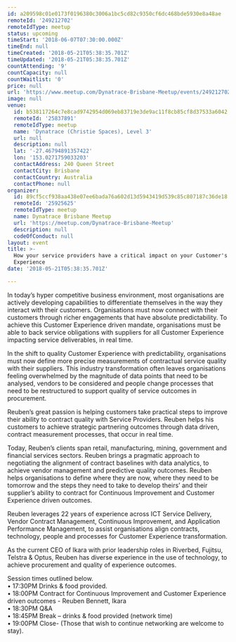 ```yaml
---
id: a209598c01e0173f0196380c3006a1bc5cd82c9350cf6dc468bde5930e8a48ae
remoteId: '249212702'
remoteIdType: meetup
status: upcoming
timeStart: '2018-06-07T07:30:00.000Z'
timeEnd: null
timeCreated: '2018-05-21T05:38:35.701Z'
timeUpdated: '2018-05-21T05:38:35.701Z'
countAttending: '9'
countCapacity: null
countWaitlist: '0'
price: null
url: 'https://www.meetup.com/Dynatrace-Brisbane-Meetup/events/249212702/'
image: null
venue:
  id: b538117264c7e8cad9742954d069eb83719e3de9ac11f8cb85cf8d37533a6042
  remoteId: '25837891'
  remoteIdType: meetup
  name: 'Dynatrace (Christie Spaces), Level 3'
  url: null
  description: null
  lat: '-27.46794891357422'
  lon: '153.0271759033203'
  contactAddress: 240 Queen Street
  contactCity: Brisbane
  contactCountry: Australia
  contactPhone: null
organizer:
  id: 89cf5ccf938aa438e07ee6bada76a602d13d5943419d539c85c807187c36de18
  remoteId: '25925625'
  remoteIdType: meetup
  name: Dynatrace Brisbane Meetup
  url: 'https://meetup.com/Dynatrace-Brisbane-Meetup'
  description: null
  codeOfConduct: null
layout: event
title: >-
  How your service providers have a critical impact on your Customer's
  Experience
date: '2018-05-21T05:38:35.701Z'

---
```

<p>In today’s hyper competitive business environment, most organisations are actively developing capabilities to differentiate themselves in the way they interact with their customers. Organisations must now connect with their customers through richer engagements that have absolute predictability. To achieve this Customer Experience driven mandate, organisations must be able to back service obligations with suppliers for all Customer Experience impacting service deliverables, in real time.</p> <p>In the shift to quality Customer Experience with predictability, organisations must now define more precise measurements of contractual service quality with their suppliers. This industry transformation often leaves organisations feeling overwhelmed by the magnitude of data points that need to be analysed, vendors to be considered and people change processes that need to be restructured to support quality of service outcomes in procurement.</p> <p>Reuben’s great passion is helping customers take practical steps to improve their ability to contract quality with Service Providers. Reuben helps his customers to achieve strategic partnering outcomes through data driven, contract measurement processes, that occur in real time.</p> <p>Today, Reuben’s clients span retail, manufacturing, mining, government and financial services sectors. Reuben brings a pragmatic approach to negotiating the alignment of contract baselines with data analytics, to achieve vendor management and predictive quality outcomes. Reuben helps organisations to define where they are now, where they need to be tomorrow and the steps they need to take to develop theirs’ and their supplier’s ability to contract for Continuous Improvement and Customer Experience driven outcomes.</p> <p>Reuben leverages 22 years of experience across ICT Service Delivery, Vendor Contract Management, Continuous Improvement, and Application Performance Management, to assist organisations align contracts, technology, people and processes for Customer Experience transformation.</p> <p>As the current CEO of Ikara with prior leadership roles in Riverbed, Fujitsu, Telstra &amp; Optus, Reuben has diverse experience in the use of technology, to achieve procurement and quality of experience outcomes.</p> <p>Session times outlined below.<br/>• 17:30PM Drinks &amp; food provided.<br/>• 18:00PM Contract for Continuous Improvement and Customer Experience driven outcomes - Reuben Bennett, Ikara<br/>• 18:30PM Q&amp;A<br/>• 18:45PM Break – drinks &amp; food provided (network time)<br/>• 19:00PM Close- (Those that wish to continue networking are welcome to stay).</p>
